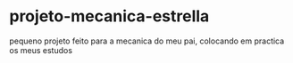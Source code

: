# projeto-mecanica-estrella
pequeno projeto feito para a mecanica do meu pai, colocando em practica os meus estudos 
